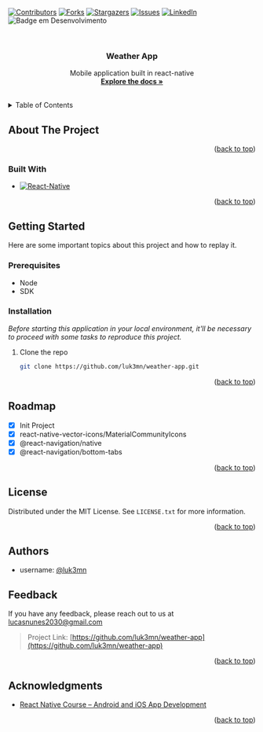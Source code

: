 <!--<a name="weather-app">
    <img src="https://raw.githubusercontent.com/luk3mn/luk3mn/main/soft_cover.png" width="1480">
</a>-->

[![Contributors][contributors-shield]][contributors-url]
[![Forks][forks-shield]][forks-url]
[![Stargazers][stars-shield]][stars-url]
[![Issues][issues-shield]][issues-url]
[![LinkedIn][linkedin-shield]][linkedin-url]
![Badge em Desenvolvimento](https://img.shields.io/static/v1?label=STATUS&message=Progressin&color=GREEN&style=for-the-badge)

<!-- ![image](soft%20(1).png) -->



<!-- PROJECT LOGO -->
<br />
<div align="center">
    <!-- <img width="300" src="" alt=""/> -->
    <h3 align="center">Weather App</h3>

  <p align="center">
    Mobile application built in react-native
    <br />
    <a href="https://github.com/luk3mn/weather-app/README.md"><strong>Explore the docs »</strong></a>
    <br />
    <br />
  </p>
</div>



<!-- TABLE OF CONTENTS -->
<details>
  <summary>Table of Contents</summary>
  <ol>
    <li>
      <a href="#about-the-project">About The Project</a>
      <ul>
        <li><a href="#built-with">Built With</a></li>
      </ul>
    </li>
    <li>
      <a href="#getting-started">Getting Started</a>
      <ul>
        <li><a href="#prerequisites">Prerequisites</a></li>
        <li><a href="#installation">Installation</a></li>
      </ul>
    </li>
    <li><a href="#usage">Usage</a></li>
    <li><a href="#documentation">Documentation</a></li>
    <li><a href="#roadmap">Roadmap</a></li>
    <li><a href="#license">License</a></li>
    <li><a href="#authors">Authors</a></li>
    <li><a href="#feedback">Feedback</a></li>
    <li><a href="#acknowledgments">Acknowledgments</a></li>
  </ol>
</details>



<!-- ABOUT THE PROJECT -->
## About The Project
<!-- IMAGE (OPCIONAL) -->

<p align="justify">

</p> 



<p align="right">(<a href="#weather-app">back to top</a>)</p>

### Built With

* [![React-Native][React-Native]][React-Native-url]

<p align="right">(<a href="#weather-app">back to top</a>)</p>



<!-- GETTING STARTED -->
## Getting Started

Here are some important topics about this project and how to replay it.

### Prerequisites

* Node
* SDK

### Installation

_Before starting this application in your local environment, it'll be necessary to proceed with some tasks to reproduce this project._

1. Clone the repo
   ```sh
   git clone https://github.com/luk3mn/weather-app.git
   ```

<p align="right">(<a href="#weather-app">back to top</a>)</p>



<!-- USAGE EXAMPLES -->
<!-- ## Usage -->

<!-- ROADMAP -->
## Roadmap
- [x] Init Project
- [x] react-native-vector-icons/MaterialCommunityIcons
- [x] @react-navigation/native
- [x] @react-navigation/bottom-tabs

<p align="right">(<a href="#weather-app">back to top</a>)</p>

<!-- LICENSE -->
## License

Distributed under the MIT License. See `LICENSE.txt` for more information.

<p align="right">(<a href="#weather-app">back to top</a>)</p>



## Authors

- username: [@luk3mn](https://www.github.com/luk3mn)

## Feedback

If you have any feedback, please reach out to us at lucasnunes2030@gmail.com

> Project Link: [https://github.com/luk3mn/weather-app](https://github.com/luk3mn/weather-app)

<p align="right">(<a href="#weather-app">back to top</a>)</p>


<!-- ACKNOWLEDGMENTS -->
## Acknowledgments

* [React Native Course – Android and iOS App Development](https://www.youtube.com/watch?v=obH0Po_RdWk&list=PLd_MxxglngONZPg8EHUKYXUfBo8BKaZa-&index=3&t=8261s&ab_channel=freeCodeCamp.org)

<p align="right">(<a href="#weather-app">back to top</a>)</p>



<!-- MARKDOWN LINKS & IMAGES -->
<!-- https://www.markdownguide.org/basic-syntax/#reference-style-links -->
[contributors-shield]: https://img.shields.io/github/contributors/luk3mn/weather-app.svg?style=for-the-badge
[contributors-url]: https://github.com/luk3mn/weather-app/graphs/contributors
[issues-shield]: https://img.shields.io/github/issues/luk3mn/weather-app.svg?style=for-the-badge
[issues-url]: https://github.com/luk3mn/weather-app/issues
[forks-shield]: https://img.shields.io/github/forks/luk3mn/weather-app.svg?style=for-the-badge
[forks-url]: https://github.com/luk3mn/weather-app/network/members
[stars-shield]: https://img.shields.io/github/stars/luk3mn/weather-app.svg?style=for-the-badge
[stars-url]: https://github.com/luk3mn/weather-app/stargazers
[license-shield]: https://img.shields.io/github/license/othneildrew/Best-README-Template.svg?style=for-the-badge
[license-url]: https://github.com/luk3mn/weather-app/blob/master/LICENSE
[linkedin-shield]: https://img.shields.io/badge/-LinkedIn-black.svg?style=for-the-badge&logo=linkedin&colorB=555
[linkedin-url]: https://www.linkedin.com/in/lucasmaues/

<!-- Stack Shields -->
[React-Native]: https://img.shields.io/badge/React_Native-20232A?style=for-the-badge&logo=react&logoColor=61DAFB
[React-Native-url]: https://reactnative.dev/docs/getting-started

